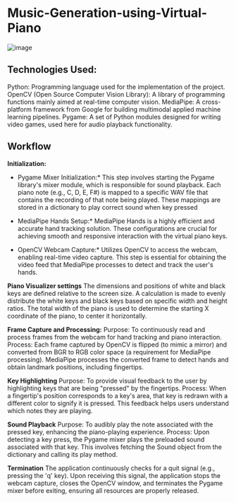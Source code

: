 # Music-Generation-using-Virtual-Piano

![image](https://github.com/user-attachments/assets/b95330fa-b9d9-418b-9ef0-66c5e93f2064)



## Technologies Used:
Python: Programming language used for the implementation of the project.
OpenCV (Open Source Computer Vision Library): A library of programming functions mainly aimed at real-time computer vision.
MediaPipe: A cross-platform framework from Google for building multimodal applied machine learning pipelines.
Pygame: A set of Python modules designed for writing video games, used here for audio playback functionality.

## Workflow

**Initialization:**

* Pygame Mixer Initialization:* This step involves starting the Pygame library's mixer module, which is responsible for sound playback. Each piano note (e.g., C, D, E, F#) is mapped to a specific WAV file that contains the recording of that note being played. These mappings are stored in a dictionary to play correct sound when key pressed

* MediaPipe Hands Setup:* MediaPipe Hands is a highly efficient and accurate hand tracking solution. These configurations are crucial for achieving smooth and responsive interaction with the virtual piano keys.

* OpenCV Webcam Capture:* Utilizes OpenCV to access the webcam, enabling real-time video capture. This step is essential for obtaining the video feed that MediaPipe processes to detect and track the user's hands.

**Piano Visualizer settings**
The dimensions and positions of white and black keys are defined relative to the screen size. A calculation is made to evenly distribute the white keys and black keys based on specific width and height ratios.
The total width of the piano is used to determine the starting X coordinate of the piano, to center it horizontally.

**Frame Capture and Processing:**
Purpose: To continuously read and process frames from the webcam for hand tracking and piano interaction.
Process: Each frame captured by OpenCV is flipped (to mimic a mirror) and converted from BGR to RGB color space (a requirement for MediaPipe processing). MediaPipe processes the converted frame to detect hands and obtain landmark positions, including fingertips.

**Key Highlighting**
Purpose: To provide visual feedback to the user by highlighting keys that are being "pressed" by the fingertips.
Process: When a fingertip's position corresponds to a key's area, that key is redrawn with a different color to signify it is pressed. This feedback helps users understand which notes they are playing.


**Sound Playback**
Purpose: To audibly play the note associated with the pressed key, enhancing the piano-playing experience.
Process: Upon detecting a key press, the Pygame mixer plays the preloaded sound associated with that key. This involves fetching the Sound object from the dictionary and calling its play method.

**Termination**
The application continuously checks for a quit signal (e.g., pressing the 'q' key). Upon receiving this signal, the application stops the webcam capture, closes the OpenCV window, and terminates the Pygame mixer before exiting, ensuring all resources are properly released.


  
